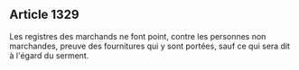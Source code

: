 Article 1329
----
Les registres des marchands ne font point, contre les personnes non marchandes,
preuve des fournitures qui y sont portées, sauf ce qui sera dit à l'égard du
serment.
